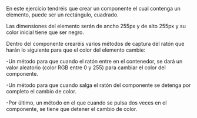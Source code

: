 En este ejercicio tendréis que crear un componente el cual contenga un elemento, puede ser un rectángulo, cuadrado.

Las dimensiones del elemento serán de ancho 255px y de alto 255px y su color inicial tiene que ser negro.

Dentro del componente crearéis varios métodos de captura del ratón que harán lo siguiente para que el color del elemento cambie:

-Un método para que cuando el ratón entre en el contenedor, se dará un valor aleatorio (color RGB entre 0 y 255) para cambiar el color del componente.

-Un método para que cuando salga el ratón del componente se detenga por completo el cambio de color.

-Por último, un método en el que cuando se pulsa dos veces en el componente, se tiene que detener el cambio de color.